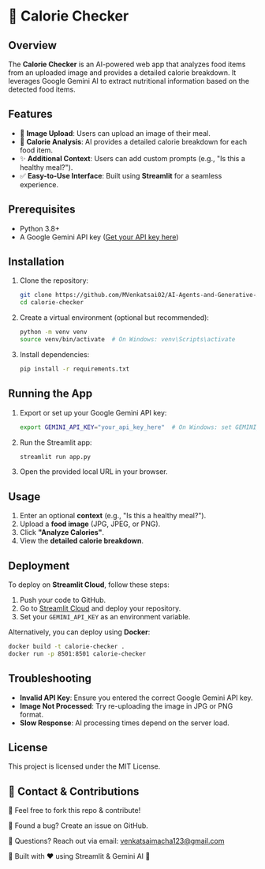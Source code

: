 # 🍎 Calorie Checker

## Overview
The **Calorie Checker** is an AI-powered web app that analyzes food items from an uploaded image and provides a detailed calorie breakdown. It leverages Google Gemini AI to extract nutritional information based on the detected food items.

## Features
- 📸 **Image Upload**: Users can upload an image of their meal.
- 🔎 **Calorie Analysis**: AI provides a detailed calorie breakdown for each food item.
- ✨ **Additional Context**: Users can add custom prompts (e.g., "Is this a healthy meal?").
- ✅ **Easy-to-Use Interface**: Built using **Streamlit** for a seamless experience.

## Prerequisites
- Python 3.8+
- A Google Gemini API key ([Get your API key here](https://aistudio.google.com/))

## Installation
1. Clone the repository:
   ```bash
   git clone https://github.com/MVenkatsai02/AI-Agents-and-Generative-AI-Models/tree/main/Gemini/Caloriecheck
   cd calorie-checker
   ```
2. Create a virtual environment (optional but recommended):
   ```bash
   python -m venv venv
   source venv/bin/activate  # On Windows: venv\Scripts\activate
   ```
3. Install dependencies:
   ```bash
   pip install -r requirements.txt
   ```

## Running the App
1. Export or set up your Google Gemini API key:
   ```bash
   export GEMINI_API_KEY="your_api_key_here"  # On Windows: set GEMINI_API_KEY=your_api_key_here
   ```
2. Run the Streamlit app:
   ```bash
   streamlit run app.py
   ```
3. Open the provided local URL in your browser.

## Usage
1. Enter an optional **context** (e.g., "Is this a healthy meal?").
2. Upload a **food image** (JPG, JPEG, or PNG).
3. Click **"Analyze Calories"**.
4. View the **detailed calorie breakdown**.

## Deployment
To deploy on **Streamlit Cloud**, follow these steps:
1. Push your code to GitHub.
2. Go to [Streamlit Cloud](https://share.streamlit.io/) and deploy your repository.
3. Set your `GEMINI_API_KEY` as an environment variable.

Alternatively, you can deploy using **Docker**:
```bash
docker build -t calorie-checker .
docker run -p 8501:8501 calorie-checker
```

## Troubleshooting
- **Invalid API Key**: Ensure you entered the correct Google Gemini API key.
- **Image Not Processed**: Try re-uploading the image in JPG or PNG format.
- **Slow Response**: AI processing times depend on the server load.

## License
This project is licensed under the MIT License.

## 📩 Contact & Contributions

🔹 Feel free to fork this repo & contribute!

🔹 Found a bug? Create an issue on GitHub.

🔹 Questions? Reach out via email: venkatsaimacha123@gmail.com

🚀 Built with ❤️ using Streamlit & Gemini AI 🚀

